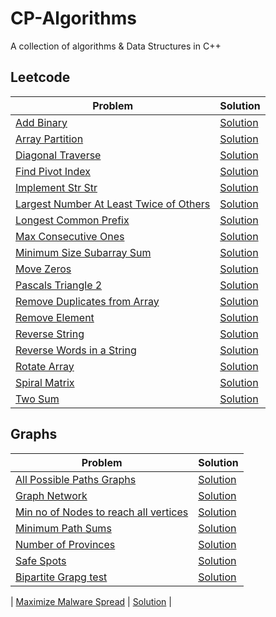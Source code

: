 # CP-Algorithms

A collection of algorithms & Data Structures in C++

## Leetcode

| Problem                                                                                                           | Solution                                                                                                                                     |
| ----------------------------------------------------------------------------------------------------------------- | -------------------------------------------------------------------------------------------------------------------------------------------- |
| [Add Binary](https://leetcode.com/problems/add-binary/)                                                           | [Solution](https://github.com/Saharsh979/CP-Algorithms/blob/main/LeetCode%20Explore/Add%20Binary.cpp)                                        |
| [Array Partition](https://leetcode.com/problems/array-partition-i/)                                               | [Solution](https://github.com/Saharsh979/CP-Algorithms/blob/main/LeetCode%20Explore/Array%20Partition%201.cpp)                               |
| [Diagonal Traverse](https://leetcode.com/problems/diagonal-traverse/)                                             | [Solution](https://github.com/Saharsh979/CP-Algorithms/blob/main/LeetCode%20Explore/Diagonal%20Traverse.cpp)                                 |
| [Find Pivot Index](https://leetcode.com/problems/find-pivot-index/)                                               | [Solution](https://github.com/Saharsh979/CP-Algorithms/blob/main/LeetCode%20Explore/Find%20Pivot%20Index.cpp)                                |
| [Implement Str Str](https://leetcode.com/problems/implement-strstr/)                                              | [Solution](https://github.com/Saharsh979/CP-Algorithms/blob/main/LeetCode%20Explore/Implement%20Str%20Str.cpp)                               |
| [Largest Number At Least Twice of Others](https://leetcode.com/problems/largest-number-at-least-twice-of-others/) | [Solution](https://github.com/Saharsh979/CP-Algorithms/blob/main/LeetCode%20Explore/Largest%20Number%20At%20Least%20Twice%20of%20Others.cpp) |
| [Longest Common Prefix](https://leetcode.com/problems/longest-common-prefix/)                                     | [Solution](https://github.com/Saharsh979/CP-Algorithms/blob/main/LeetCode%20Explore/Longest%20Common%20Prefix.cpp)                           |
| [Max Consecutive Ones](https://leetcode.com/problems/max-consecutive-ones/)                                       | [Solution](https://github.com/Saharsh979/CP-Algorithms/blob/main/LeetCode%20Explore/Max%20Consecutive%20Ones.cpp)                            |
| [Minimum Size Subarray Sum](https://leetcode.com/problems/minimum-size-subarray-sum/)                             | [Solution](https://github.com/Saharsh979/CP-Algorithms/blob/main/LeetCode%20Explore/Minimum%20Size%20Subarray%20Sum.cpp)                     |
| [Move Zeros](https://leetcode.com/problems/move-zeroes/)                                                          | [Solution](https://github.com/Saharsh979/CP-Algorithms/blob/main/LeetCode%20Explore/Move%20Zeros.cpp)                                        |
| [Pascals Triangle 2](https://leetcode.com/problems/pascals-triangle-ii/)                                          | [Solution](https://github.com/Saharsh979/CP-Algorithms/blob/main/LeetCode%20Explore/PAscals%20Triangle%202.cpp)                              |
| [Remove Duplicates from Array](https://leetcode.com/problems/remove-duplicates-from-sorted-array/)                | [Solution](https://github.com/Saharsh979/CP-Algorithms/blob/main/LeetCode%20Explore/Remove%20Duplicates%20from%20Array.cpp)                  |
| [Remove Element](https://leetcode.com/problems/remove-element/)                                                   | [Solution](https://github.com/Saharsh979/CP-Algorithms/blob/main/LeetCode%20Explore/Remove%20Element.cpp)                                    |
| [Reverse String](https://leetcode.com/problems/reverse-string/)                                                   | [Solution](https://github.com/Saharsh979/CP-Algorithms/blob/main/LeetCode%20Explore/Reverse%20String.cpp)                                    |
| [Reverse Words in a String](https://leetcode.com/problems/reverse-words-in-a-string/)                             | [Solution](https://github.com/Saharsh979/CP-Algorithms/blob/main/LeetCode%20Explore/Reverse%20Words%20in%20a%20sSring.cpp)                   |
| [Rotate Array](https://leetcode.com/problems/reverse-words-in-a-string/)                                          | [Solution](https://github.com/Saharsh979/CP-Algorithms/blob/main/LeetCode%20Explore/Rotate%20Array.cpp)                                      |
| [Spiral Matrix](https://leetcode.com/problems/spiral-matrix/)                                                     | [Solution](https://github.com/Saharsh979/CP-Algorithms/blob/main/LeetCode%20Explore/Spiral%20Matrix.cpp)                                     |
| [Two Sum](https://leetcode.com/problems/two-sum/)                                                                 | [Solution](https://github.com/Saharsh979/CP-Algorithms/blob/main/LeetCode%20Explore/Two%20Sum2.cpp)                                          |

## Graphs

| Problem                                                                                                               | Solution                                                                                                                            |
| --------------------------------------------------------------------------------------------------------------------- | ----------------------------------------------------------------------------------------------------------------------------------- |
| [All Possible Paths Graphs](https://leetcode.com/problems/all-paths-from-source-to-target/)                           | [Solution](https://github.com/Saharsh979/CP-Algorithms/blob/main/Graphs/All%20Possible%20paths%20graph.cpp)                         |
| [Graph Network]()                                                                                                     | [Solution](https://github.com/Saharsh979/CP-Algorithms/blob/main/Graphs/Graph%20network.cpp)                                        |
| [Min no of Nodes to reach all vertices](https://leetcode.com/problems/minimum-number-of-vertices-to-reach-all-nodes/) | [Solution](https://github.com/Saharsh979/CP-Algorithms/blob/main/Graphs/Minimum%20Number%20Nodes%20to%20reach%20all%20vertices.cpp) |
| [Minimum Path Sums](https://leetcode.com/problems/path-with-minimum-effort/)                                          | [Solution](https://github.com/Saharsh979/CP-Algorithms/blob/main/Graphs/Minimum%20path%20Sum.cpp)                                   |
| [Number of Provinces](https://leetcode.com/problems/number-of-provinces)                                              | [Solution](https://github.com/Saharsh979/CP-Algorithms/blob/main/Graphs/Number%20Of%20Provinces.cpp)                                |
| [Safe Spots](https://leetcode.com/problems/find-eventual-safe-states/)                                                | [Solution](https://leetcode.com/problems/number-of-provinces)                                                                       |
| [Bipartite Grapg test](https://leetcode.com/problems/possible-bipartition/)                                           | [Solution](https://github.com/Saharsh979/CP-Algorithms/blob/main/Graphs/bipartite%20graph%20test.cpp)                               |

| [Maximize Malware Spread](https://leetcode.com/problems/minimize-malware-spread-ii/) | [Solution](https://github.com/Saharsh979/CP-Algorithms/blob/main/Graphs/Malware%20Spread.cpp) |
